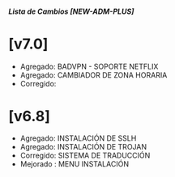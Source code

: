 ##### Lista de Cambios [NEW-ADM-PLUS]

# [v7.0]
* Agregado: BADVPN - SOPORTE NETFLIX
* Agregado: CAMBIADOR DE ZONA HORARIA
* Corregido:


# [v6.8]
* Agregado: INSTALACIÓN DE SSLH
* Agregado: INSTALACIÓN DE TROJAN
* Corregido: SISTEMA DE TRADUCCIÓN
* Mejorado : MENU INSTALACIÓN
